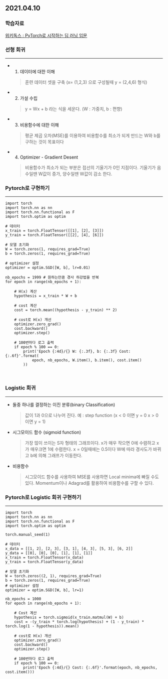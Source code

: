 ## 2021.04.10

### 학습자료
[위키독스 : PyTorch로 시작하는 딥 러닝 입문](https://wikidocs.net/book/2788)


### 선형 회귀

-----------------------------

 + 1. 데이터에 대한 이해 
    > 훈련 데이터 셋을 구축 (x= (1,2,3) 으로 구성될때 y = (2,4,6) 형식)

 + 2. 가설 수립
    > y = Wx + b 라는 식을 세운다. (W : 가중치, b : 편향)

 + 3. 비용함수에 대한 이해 
    > 평균 제곱 오차(MSE)를 이용하여 비용함수를 최소가 되게 만드는 W와 b를 구하는 것이 목표이다

 + 4. Optimizer - Gradient Desent
    > 비용함수가 최소가 되는 부분은 접선의 기울기가 0인 지점이다.
    > 기울기가 음수일땐 W값이 증가, 양수일땐 W값이 감소 한다.
    

### Pytorch로 구현하기

--------------------

```buildoutcfg
import torch
import torch.nn as nn
import torch.nn.functional as F
import torch.optim as optim

# 데이터
x_train = torch.FloatTensor([[1], [2], [3]])
y_train = torch.FloatTensor([[2], [4], [6]])

# 모델 초기화
W = torch.zeros(1, requires_grad=True)
b = torch.zeros(1, requires_grad=True)

# optimizer 설정
optimizer = optim.SGD([W, b], lr=0.01)

nb_epochs = 1999 # 원하는만큼 경사 하강법을 반복
for epoch in range(nb_epochs + 1):

    # H(x) 계산
    hypothesis = x_train * W + b

    # cost 계산
    cost = torch.mean((hypothesis - y_train) ** 2)

    # cost로 H(x) 개선
    optimizer.zero_grad()
    cost.backward()
    optimizer.step()

    # 100번마다 로그 출력
    if epoch % 100 == 0:
        print('Epoch {:4d}/{} W: {:.3f}, b: {:.3f} Cost: {:.6f}'.format(
            epoch, nb_epochs, W.item(), b.item(), cost.item()
        ))
```

<br>

### Logistic 회귀 

-------------------------------------------------

 + 둘중 하나를 결정하는 이진 분류(binary Classification)
    > 값이 1과 0으로 나누어 진다.
      예 : step function (x < 0 이면 y = 0 x > 0 이면 y = 1)
    
 + 시그모이드 함수 (sigmoid function)
    > 가장 많이 쓰이는 S자 형태의 그래프이다. x가 매우 작으면 0에 수렴하고 x가 매우크면 1에 수렴한다.
      x = 0일때에는 0.5이다 W에 따라 경사도가 바뀌고 b에 의해 그래프가 이동한다.
   
 + 비용함수
   > 시그모이드 함수를 사용하여 MSE를 사용하면 Local minima에 빠질 수도 있다.
     Momentum이나 Adagrad를 활용하여 비용함수를 구할 수 있다.
   > 

### Pytorch로 Logistic 회귀 구현하기

-------------------------

```buildoutcfg
import torch
import torch.nn as nn
import torch.nn.functional as F
import torch.optim as optim

torch.manual_seed(1)

# 데이터
x_data = [[1, 2], [2, 3], [3, 1], [4, 3], [5, 3], [6, 2]]
y_data = [[0], [0], [0], [1], [1], [1]]
x_train = torch.FloatTensor(x_data)
y_train = torch.FloatTensor(y_data)

# 모델 초기화
W = torch.zeros((2, 1), requires_grad=True)
b = torch.zeros(1, requires_grad=True)
# optimizer 설정
optimizer = optim.SGD([W, b], lr=1)

nb_epochs = 1000
for epoch in range(nb_epochs + 1):

    # Cost 계산
    hypothesis = torch.sigmoid(x_train.matmul(W) + b)
    cost = -(y_train * torch.log(hypothesis) + (1 - y_train) * torch.log(1 - hypothesis)).mean()

    # cost로 H(x) 개선
    optimizer.zero_grad()
    cost.backward()
    optimizer.step()

    # 100번마다 로그 출력
    if epoch % 100 == 0:
        print('Epoch {:4d}/{} Cost: {:.6f}'.format(epoch, nb_epochs, cost.item()))
```